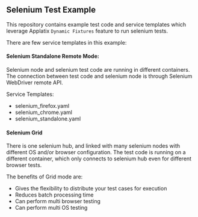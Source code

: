 ## Selenium Test Example

This repository contains example test code and service templates which leverage Applatix `Dynamic Fixtures` feature to run 
selenium tests.

There are few service templates in this example:

#### Selenium Standalone Remote Mode:
Selenium node and selenium test code are running in different containers. The connection between test code and selenium node is through Selenium WebDriver remote API.

Service Templates:

* selenium_firefox.yaml
* selenium_chrome.yaml
* selenium_standalone.yaml

#### Selenium Grid
There is one selenium hub, and linked with many selenium nodes with different OS and/or browser configuration. The test code is running on a different container, which only connects to selenium hub even for different browser tests.

The benefits of Grid mode are:

* Gives the flexibility to distribute your test cases for execution
* Reduces batch processing time
* Can perform multi browser testing
* Can perform multi OS testing
